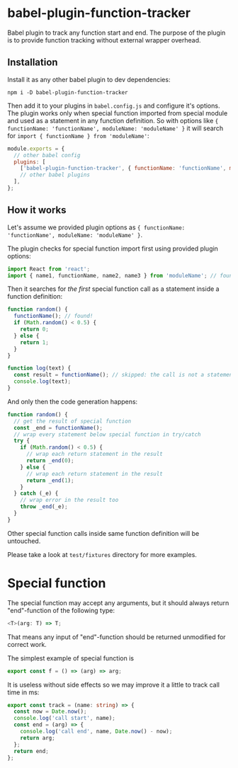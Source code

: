 # babel-plugin-function-tracker

Babel plugin to track any function start and end. The purpose of the plugin is to provide function
tracking without external wrapper overhead.

## Installation

Install it as any other babel plugin to dev dependencies:

```
npm i -D babel-plugin-function-tracker
```

Then add it to your plugins in `babel.config.js` and configure it's options. The plugin works only
when special function imported from special module and used as a statement in any function
definition. So with options like `{ functionName: 'functionName', moduleName: 'moduleName' }` it
will search for `import { functionName } from 'moduleName'`:

```js
module.exports = {
  // other babel config
  plugins: [
    ['babel-plugin-function-tracker', { functionName: 'functionName', moduleName: 'moduleName' }],
    // other babel plugins
  ],
};
```

## How it works

Let's assume we provided plugin options as
`{ functionName: 'functionName', moduleName: 'moduleName' }`.

The plugin checks for special function import first using provided plugin options:

```ts
import React from 'react';
import { name1, functionName, name2, name3 } from 'moduleName'; // found
```

Then it searches for _the first_ special function call as a statement inside a function definition:

```ts
function random() {
  functionName(); // found!
  if (Math.random() < 0.5) {
    return 0;
  } else {
    return 1;
  }
}

function log(text) {
  const result = functionName(); // skipped: the call is not a statement
  console.log(text);
}
```

And only then the code generation happens:

```ts
function random() {
  // get the result of special function
  const _end = functionName();
  // wrap every statement below special function in try/catch
  try {
    if (Math.random() < 0.5) {
      // wrap each return statement in the result
      return _end(0);
    } else {
      // wrap each return statement in the result
      return _end(1);
    }
  } catch (_e) {
    // wrap error in the result too
    throw _end(_e);
  }
}
```

Other special function calls inside same function definition will be untouched.

Please take a look at `test/fixtures` directory for more examples.

# Special function

The special function may accept any arguments, but it should always return "end"-function of the
following type:

```ts
<T>(arg: T) => T;
```

That means any input of "end"-function should be returned unmodified for correct work.

The simplest example of special function is

```ts
export const f = () => (arg) => arg;
```

It is useless without side effects so we may improve it a little to track call time in ms:

```ts
export const track = (name: string) => {
  const now = Date.now();
  console.log('call start', name);
  const end = (arg) => {
    console.log('call end', name, Date.now() - now);
    return arg;
  };
  return end;
};
```
